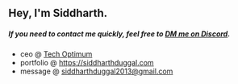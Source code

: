 
## Hey, I'm Siddharth.
##### If you need to contact me quickly, feel free to <a href="https://discord.com/users/910659572199464990"> DM me on Discord</a>. 



-  ceo @ [Tech Optimum](https://github.com/TechOptimum)
-  portfolio @ https://siddharthduggal.com
-  message @ [siddharthduggal2013@gmail.com](mailto:siddharthduggal2013@gmail.com)

